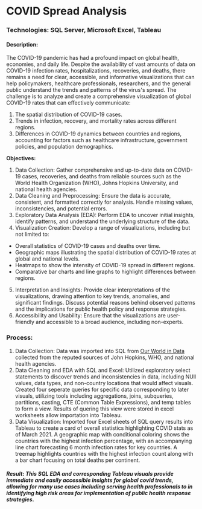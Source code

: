 # **COVID Spread Analysis**
### Technologies: SQL Server, Microsoft Excel, Tableau
#### Description: 
The COVID-19 pandemic has had a profound impact on global health, economies, and daily life. Despite the availability of vast amounts of data on COVID-19 infection rates, hospitalizations, recoveries, and deaths, there remains a need for clear, accessible, and informative visualizations that can help policymakers, healthcare professionals, researchers, and the general public understand the trends and patterns of the virus's spread. The challenge is to analyze and create a comprehensive visualization of global COVID-19 rates that can effectively communicate:

 1. The spatial distribution of COVID-19 cases.
 2. Trends in infection, recovery, and mortality rates across different regions.
 3. Differences in COVID-19 dynamics between countries and regions, accounting for factors such as healthcare infrastructure, government policies, and population demographics.

**Objectives:**

1. Data Collection: Gather comprehensive and up-to-date data on COVID-19 cases, recoveries, and deaths from reliable sources such as the World Health Organization (WHO), Johns Hopkins University, and national health agencies.
2. Data Cleaning and Preprocessing: Ensure the data is accurate, consistent, and formatted correctly for analysis. Handle missing values, inconsistencies, and potential errors.
3. Exploratory Data Analysis (EDA): Perform EDA to uncover initial insights, identify patterns, and understand the underlying structure of the data.
4. Visualization Creation: Develop a range of visualizations, including but not limited to:
- Overall statistics of COVID-19 cases and deaths over time.
- Geographic maps illustrating the spatial distribution of COVID-19 rates at global and national levels.
- Heatmaps to show the intensity of COVID-19 spread in different regions.
- Comparative bar charts and line graphs to highlight differences between regions.

5. Interpretation and Insights: Provide clear interpretations of the visualizations, drawing attention to key trends, anomalies, and significant findings. Discuss potential reasons behind observed patterns and the implications for public health policy and response strategies.
6. Accessibility and Usability: Ensure that the visualizations are user-friendly and accessible to a broad audience, including non-experts.

### Process:
1. Data Collection: Data was imported into SQL from [Our World in Data](https://ourworldindata.org/coronavirus) collected from the reputed sources of John Hopkins, WHO, and national health agencies.
2. Data Cleaning and EDA with SQL and Excel: Utilized exploratory select statements to discover trends and inconsistencies in data, including NUll values, data types, and non-country locations that would affect visuals. Created four seperate queries for specific data corresponding to later visuals, utilizing tools including aggregations, joins, subqueries, partitions, casting, CTE (Common Table Expressions), and temp tables to form a view. Results of quering this view were stored in excel worksheets allow importation into Tableau.
3. Data Visualization: Imported four Excel sheets of SQL query results into Tableau to create a card of overall statistics highlighting COVID stats as of March 2021. A geographic map with conditional coloring shows the countries with the highest infection percentage, with an accompanying line chart forecasting 6 month infection rates for key countries. A treemap highlights countries with the highest infection count along with a bar chart focusing on total deaths per continent.

#### _Result: This SQL EDA and corresponding Tableau visuals provide immediate and easily accessible insights for global covid trends, allowing for many use cases including serving health professionals to in identifying high risk areas for implementation of public health response strategies._
